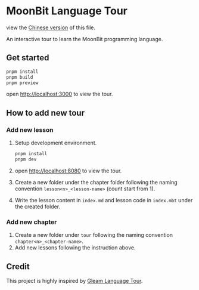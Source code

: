 # MoonBit Language Tour

view the [Chinese version](./README-zh.md) of this file.

An interactive tour to learn the MoonBit programming language.

## Get started

```sh
pnpm install
pnpm build
pnpm preview
```

open <http://localhost:3000> to view the tour.

## How to add new tour

### Add new lesson

1. Setup development environment.

   ```sh
   pnpm install
   pnpm dev
   ```

1. open <http://localhost:8080> to view the tour.

1. Create a new folder under the chapter folder following the naming convention `lesson<n>_<lesson-name>` (count start from 1).

1. Write the lesson content in `index.md` and lesson code in `index.mbt` under the created folder.

### Add new chapter

1. Create a new folder under `tour` following the naming convention `chapter<n>_<chapter-name>`.
1. Add new lessons following the instruction above.

## Credit

This project is highly inspired by [Gleam Language Tour](https://github.com/gleam-lang/language-tour).
